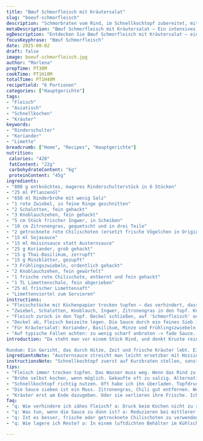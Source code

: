```yaml
---
title: "Bœuf Schmorfleisch mit Kräutersalat"
slug: "boeuf-schmorfleisch"
description: "Schmorbraten vom Rind, im Schnellkochtopf zubereitet, mit intensiven Gewürzen wie Zitronengras und Koriander. Dazu ein frischer Kräutersalat mit Minze und Thai-Basilikum. Tipp: Statt Rinderbrühe kann Gemüsefond funktionieren; Austernsauce ersetze ich gern durch Hoisin-Sauce für süßliche Noten. Wichtig: Fleisch richtig anbraten, damit Röstaromen entstehen. Sauce nach dem Kochen durch ein Sieb streichen, um Kräuterreste zu entfernen. Ein bisschen Schärfe durch Chilischoten, die vorher entkernt werden, sonst zu dominant."
metaDescription: "Bœuf Schmorfleisch mit Kräutersalat – Ein intensives, aromatisches Gericht aus dem Schnellkochtopf, perfekt gewürzt mit frischen Kräutern."
ogDescription: "Entdecken Sie Bœuf Schmorfleisch mit Kräutersalat – ein schmackhaftes, asiatisch inspiriertes Rezept, das begeistert."
focusKeyphrase: "Bœuf Schmorfleisch"
date: 2025-08-02
draft: false
image: boeuf-schmorfleisch.jpg
author: "Marlena"
prepTime: PT30M
cookTime: PT1H10M
totalTime: PT1H40M
recipeYield: "6 Portionen"
categories: ["Hauptgerichte"]
tags:
- "Fleisch"
- "Asiatisch"
- "Schnellkochen"
- "Kräuter"
keywords:
- "Rinderschulter"
- "Koriander"
- "Limette"
breadcrumb: ["Home", "Recipes", "Hauptgerichte"]
nutrition: 
 calories: "420"
 fatContent: "22g"
 carbohydrateContent: "6g"
 proteinContent: "45g"
ingredients:
- "800 g entknöchtes, mageres Rinderschulterstück in 6 Stücken"
- "25 ml Pflanzenöl"
- "650 ml Rinderbrühe mit wenig Salz"
- "1 rote Zwiebel, in feine Ringe geschnitten"
- "2 Schalotten, fein gehackt"
- "3 Knoblauchzehen, fein gehackt"
- "5 cm Stück frischer Ingwer, in Scheiben"
- "10 cm Zitronengras, gequetscht und in drei Teile"
- "2 getrocknete rote Chilischoten (ersetzt frische Vögelchen in Original)"
- "15 ml Sojasauce"
- "15 ml Hoisinsauce statt Austernsauce"
- "25 g Koriander, grob gehackt"
- "15 g Thai-Basilikum, zerrupft"
- "15 g Minzblätter, gezupft"
- "3 Frühlingszwiebeln, ordentlich gehackt"
- "2 Knoblauchzehen, fein gewürfelt"
- "1 frische rote Chilischote, entkernt und fein gehackt"
- "1 TL Limettenschale, fein abgerieben"
- "25 ml frischer Limettensaft"
- "Limettenviertel zum Servieren"
instructions:
- "Fleischstücke mit Küchenpapier trocken tupfen – das verhindert, dass es beim Anbraten zu dampfen beginnt und macht Kruste bissiger. Schnellkochtopf auf 'Sautieren', 3 Minuten vorheizen (ich merke nach 2 manchmal, das reicht meist). Öl rein, Fleisch scharf anbraten, unbedingt von allen Seiten goldbraun. Salz, Pfeffer früh dran wie Gewohnheit – dringend! Fleisch raus, auf Teller legen und warten."
- "Zwiebel, Schalotten, Knoblauch, Ingwer, Zitronengras in den Topf. Kurz andünsten, Duft muss direkt rein ins Hirn, nicht verbrennen! Getrocknete Chilischoten zerkleinert mit rein, Sojasauce und Hoisinsauce dazu. Mit Brühe ablöschen, Herd hoch. Blubberndes Aufkochen beobachten, Ränder nicht kleben lassen, rühren."
- "Fleisch zurück in den Topf. Deckel schließen, auf 'Schmorfleisch' oder Druck 12 Minuten einstellen. Bei mir dauern 50 Minuten okay, aber je nach Gerät variiert. Nach Abschluss 20 Minuten ruhen lassen – Druck langsam ablassen, sonst Fleisch zäh."
- "Deckel ab, Fleisch beiseite legen. Die Sauce durch ein feines Sieb in eine Schüssel gießen. Saftige Stückchen aussortieren. Sauce nochmal ansetzen auf 'Sautieren', Wasser verdampfen lassen bis sie glänzt und dickflüssig ist. Das dauert ca. 12 Minuten, manchmal weniger, hier immer Augen und Nase offenhalten – dicke Sauce heißt Geschmack. Fleisch zurück, in Sauce wenden, warm halten."
- "Für Kräutersalat: Koriander, Basilikum, Minze und Frühlingszwiebeln grob mit Knoblauch, Limettenzeste, Chili und Limettensaft mischen. Kein Salz! Herausstechende Frische. Direkt kurz vor dem Servieren auf dem Fleisch verteilen. Limettenviertel bereitstellen, jeder presst wie er will. Reis passt gut, aber wer auf Kohlenhydrate verzichtet, kann ganz ohne."
- "Auf typische Fallen achten: zu wenig scharf anbraten -> fade Sauce. Zu frühes Entdampfen -> Sauce zu dünn. Zitronengras nicht zerreißen, sonst wird Bitterkeit freigesetzt. Getrocknete Chilies statt frisch wählen bei langem Kochen, damit angenehme milde Wärme."
introduction: "Da steht man vor einem Stück Rind, und denkt Kruste rein, Sauce raus. Schnellkochtopf macht Druck, Aroma bleibt drin, Muss man spüren, riechen, sehen am Fleisch. Koriander, Minze dazu, Kick durch Limette und Chili – kein Firlefranz hier. Habe mal zu kurz gekocht, zäh. Heute weiß ich, Geduld am Druckabbau. Zutatenliste bei asiatischen Einflüssen gern mal swap: Austernsauce raus gegen Hoisinsauce, gibt Honignoten; frische Chilis ersetzen durch getrocknete sorgt für andere Schärfewirkung. Richtiges Anbraten, dass man das sizzle hört – das ist das Geräusch von Maillard-Reaktion. Tipp: Wer keinen Schnellkochtopf hat, nimmt Schmortopf, aber Zeit verdoppelt sich. Sauce seihen ist Pflicht, sonst bissige Stückchen ruinieren die samtige Textur. 

Rundum: Ein Gericht, das durch Hitze, Zeit und frische Kräuter lebt. Ein Gewürzchaos? Nein, eine Symphonie. Alles, was nicht passt, hilft man mit Technik und Gefühl nach."
ingredientsNote: "Austernsauce streicht man leicht ersetzbar mit Hoisinsauce, gibt süßlichen Charakter; Sojasauce unbedingt dunkle, für Tiefe. Rinderschulter verwende ich wegen Fettanteil – nicht zu mager, sonst trocken. Zitronengras bleibt ganz, angestochen, sonst zerfällt es. Frische Kräuter immer erst am Ende rein, sonst verbrennen sie oder verlieren Aroma. Chili immer entkernen, wenn man es mild mag; ansonsten ganz rein für Schärfekick. Knoblauch und Ingwer nicht zu grob schneiden, sonst Geschmack ungleichmäßig. Brühe lieber hausgemacht oder salzreduziert, damit am Ende Salzgrad besser kontrollierbar ist. Öl neutral, sonst Geruch stört feineren Geschmack. Wer Allergien hat, kann Sojasauce gegen Tamari tauschen, glutenfrei."
instructionsNote: "Schnellkochtopf zuerst auf Kurzbraten stellen, sonst Fleisch wird nicht schön. Nicht zu voll füllen, sonst Deckel schließt nicht richtig. Das Anbraten ist wichtig, wegen der Aromabildung; ohne Röstaromen wird es langweilig. Geduld beim Druckabbau, sonst glasiges Fleisch. Sauce sieben, um Zitronengras, Chili und Ingwerreste zu entfernen, sonst bitter. Danach reduzieren auf mittlerer Hitze, häufig rühren, wenn Sauce anfängt zu spritzen – gesunde Vorsicht! Die Kräuter lasse ich zuletzt zu, sie müssen knackig bleiben. Es gibt Rezepte, die Kräuter ins Kochen werfen – ich habs probiert, verloren ging Frische. Limettenzeste bringt Aroma, nicht –saure Tupfer–. Das Timing für die Kräuter passt so, dass sie kalt bleiben, beim heißen Fleisch aber leicht anwärmen. So bleibt Textur und Aroma optimal."
tips:
- "Fleisch immer trocken tupfen. Das Wasser muss weg. Wenn das Rind zu feucht ist, wird es dampfen, statt schön bräunen. Das gibt Röstaromen – wichtig für den Geschmack. Hohe Hitze zuerst einstellen. Richtig zischend anbraten. Ich mache das mindestens 5 Minuten. Immer wieder wenden. Goldbraun ist das Ziel."
- "Brühe selbst kochen, wenn möglich. Gekaufte oft zu salzig. Alternativen probieren, Gemüsefond geht auch. Gemüsevariante, bietet Tiefe im Geschmack. Sojasauce, dunkle nehmen. Besser für die Farbe und den Umami-Geschmack. Auch Hoisinsauce, überirren. Sie gibt eine süßliche Note, die im Gegensatz zu Austernsauce schön harmoniert."
- "Schnellkochtopf richtig nutzen. Oft habe ich ihn überladen. Topfdruck war nicht genug. Es hat länger gedauert. Den Deckel nie zu voll machen. Dann schliesst er nicht. Geduld haben. Nach Kochzeit 20 Minuten stehen lassen. Druck langsam ablassen – wichtig für zartes Fleisch. Zäh, wenn man hetzt."
- "Die Sauce sieben ist ein Muss. Zitronengras, Chili gut entfernen. Werde es bitter, wenn man es nicht macht. Sauce dann reduzieren. Auf mittlerer Hitze. Rühren nicht vergessen, sonst spritzt’s. Achten auf die Konsistenz. Sie muss leicht glitschig, glänzend sein. Aufpassen beim Abschmecken. Zu salzig aber nicht."
- "Kräuter erst am Ende dazugeben. Oder sie verlieren ihre Frische. Ich gebe sie oft direkt vor dem Servieren auf das Fleisch. Die Farben wirken toll. Limettenviertel bereitstellen, damit jeder nach Belieben drücken kann. Und dann funktioniert es ohne Reis sehr gut – für diejenigen, die wenig Kohlenhydrate wollen."
faq:
- "q: Wie verhindere ich zähes Fleisch? a: Druck beim Kochen nicht zu schnell ablassen. 20 Minuten Ruhezeit – das hilft. Warm halten und entspannen."
- "q: Was tun, wenn die Sauce zu dünn ist? a: Reduzieren bei mittlerer Hitze. Rühren, wird dick. Aufpassen – nicht anbrennen. Das Aroma soll sich konzentrieren."
- "q: Ist es besser, frische oder getrocknete Chilischoten zu verwenden? a: Getrocknete sind ideal fürs Kochen. Mild aber langanhaltende Wärme. Frische machen schnell scharf durchaus."
- "q: Wie lagere ich Reste? a: In einem luftdichten Behälter im Kühlschrank. Eine Woche hält’s. Oder einfrieren für längere Haltbarkeit. Aufwärmen nicht zu lange, sonst wird’s trocken."

---
```

